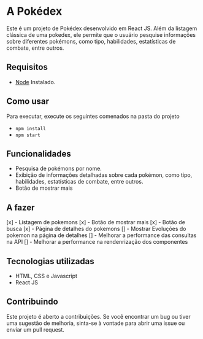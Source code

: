 # A Pokédex

Este é um projeto de Pokédex desenvolvido em React JS. Além da listagem clássica de uma pokedex, ele permite que o usuário pesquise informações sobre diferentes pokémons, como tipo, habilidades, estatísticas de combate, entre outros.

## Requisitos
* [Node](https://nodejs.org/en/download) Instalado.
## Como usar

Para executar, execute os seguintes comenados na pasta do projeto

* `npm install`
* `npm start`


## Funcionalidades

- Pesquisa de pokémons por nome.
- Exibição de informações detalhadas sobre cada pokémon, como tipo, habilidades, estatísticas de combate, entre outros.
- Botão de mostrar mais

## A fazer

[x] - Listagem de pokemons
[x] - Botão de mostrar mais
[x] - Botão de busca
[x] - Página de detalhes do pokemons
[] - Mostrar Evoluções do pokemon na página de detalhes
[] - Melhorar a performance das consultas na API
[] - Melhorar a performance na rendenrização dos componentes

## Tecnologias utilizadas

- HTML, CSS e Javascript 
- React JS

## Contribuindo

Este projeto é aberto a contribuições. Se você encontrar um bug ou tiver uma sugestão de melhoria, sinta-se à vontade para abrir uma issue ou enviar um pull request.
